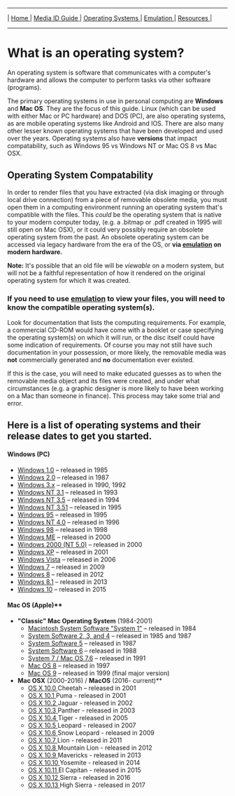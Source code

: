 <hr size="10">

| [ Home ](index.html) | [ Media ID Guide ](media_ID.html) | [ Operating Systems ](operating_systems.html) | [ Emulation ](emulators.html) | [ Resources ](resources.html) |
<hr size="10">

# What is an operating system?
An operating system is software that communicates with a computer's hardware and allows the computer to perform tasks via other software (programs).

The primary operating systems in use in personal computing are **Windows** and **Mac OS**. They are the focus of this guide.
Linux (which can be used with either Mac or PC hardware) and DOS (PC), are also operating systems, as are mobile operating systems like Android and IOS. There are also many other lesser known operating systems that have been developed and used over the years. Operating systems also have **versions** that impact compatability, such as Windows 95 vs Windows NT or Mac OS 8 vs Mac OSX.

## Operating System Compatability
In order to render files that you have extracted (via disk imaging or through local drive connection) from a piece of removable obsolete media, you must open them in a computing environment running an operating system that's compatible with the files. This _could_ be the operating system that is native to your modern computer today, (e.g. a .bitmap or .pdf created in 1995 will still open on Mac OSX), or it could very possibly require an obsolete operating system from the past. An obsolete operating system can be accessed via legacy hardware from the era of the OS, or **via [emulation](emulators.html) on modern hardware.**

**Note:** It's possible that an old file will be _viewable_ on a modern system, but will not be a faithful representation of how it rendered on the original operating system for which it was created.

### If you need to use  [emulation](emulators.html) to view your files, you will need to know the compatible operating system(s).
Look for documentation that lists the computing requirements. For example, a commercial CD-ROM would have come with a booklet or case specifying the operating system(s) on which it will run, or the disc itself could have some indication of requirements. Of course you may not still have such documentation in your possession, or more likely, the removable media was **not** commercially generated and **no** documentation ever existed.

If this is the case, you will need to make  educated guesses as to when the removable media object and its files were created, and under what circumstances (e.g. a graphic designer is more likely to have been working on a Mac than someone in finance). This process may take some trial and error.

## Here is a list of operating systems and their release dates to get you started.

#### Windows (PC)
* <a href="https://en.wikipedia.org/wiki/Windows_1.0" target="_blank">Windows 1.0</a> – released in 1985
* <a href="https://en.wikipedia.org/wiki/Windows_2.0" target="_blank">Windows 2.0</a> – released in 1987
* <a href="https://en.wikipedia.org/wiki/Windows_3.x" target="_blank">Windows 3.x</a> – released in 1990, 1992
* <a href="https://en.wikipedia.org/wiki/Windows_NT_3.1" target="_blank">Windows NT 3.1</a> – released in 1993
* <a href="https://en.wikipedia.org/wiki/Windows_NT_3.5" target="_blank">Windows NT 3.5</a> – released in 1994
* <a href="https://en.wikipedia.org/wiki/Windows_NT_3.51" target="_blank">Windows NT 3.51</a> – released in 1995
* <a href="https://en.wikipedia.org/wiki/Windows_95" target="_blank">Windows 95</a> – released in 1995
* <a href="https://en.wikipedia.org/wiki/Windows_NT_4.0" target="_blank">Windows NT 4.0</a> – released in 1996
* <a href="https://en.wikipedia.org/wiki/Windows_98" target="_blank">Windows 98</a> – released in 1998
* <a href="https://en.wikipedia.org/wiki/Windows_ME" target="_blank">Windows ME</a> – released in 2000
* <a href="https://en.wikipedia.org/wiki/Windows_2000" target="_blank">Windows 2000 (NT 5.0)</a> – released in 2000
* <a href="https://en.wikipedia.org/wiki/Windows_XP" target="_blank">Windows XP</a> – released in 2001
* <a href="https://en.wikipedia.org/wiki/Windows_Vista" target="_blank">Windows Vista</a> – released in 2006
* <a href="https://en.wikipedia.org/wiki/Windows_7" target="_blank">Windows 7</a> – released in 2009
* <a href="https://en.wikipedia.org/wiki/Windows_8" target="_blank">Windows 8</a> – released in 2012
* <a href="https://en.wikipedia.org/wiki/Windows_8.1" target="_blank">Windows 8.1</a> – released in 2013
* <a href="https://en.wikipedia.org/wiki/Windows_10" target="_blank">Windows 10</a> – released in 2015


#### Mac OS (Apple)**
* **"Classic" Mac Operating System** (1984-2001)
  * <a href="https://en.wikipedia.org/wiki/System_1" target="_blank">Macintosh System Software "System 1"</a> – released in 1984
  * <a href="https://en.wikipedia.org/wiki/Classic_Mac_OS#System_1,_2,_3_and_4" target="_blank">System Software 2, 3, and 4</a> – released in 1985 and 1987
  * <a href="https://en.wikipedia.org/wiki/Classic_Mac_OS#System_Software_5" target="_blank">System Software 5</a> – released in 1987
  * <a href="https://en.wikipedia.org/wiki/System_6" target="_blank">System Software 6</a> – released in 1988
  * <a href="https://en.wikipedia.org/wiki/System_7" target="_blank">System 7 / Mac OS 7.6</a> – released in 1991
  * <a href="https://en.wikipedia.org/wiki/Mac_OS_8" target="_blank">Mac OS 8</a> – released in 1997
  * <a href="https://en.wikipedia.org/wiki/Mac_OS_9" target="_blank">Mac OS 9</a> – released in 1999 (final major version)
* **Mac OSX** (2000-2016) / **MacOS** (2016- current)**
  * <a href="https://en.wikipedia.org/wiki/Mac_OS_X_10.0" target="_blank">OS X 10.0 </a> Cheetah – released in 2001
  * <a href="https://en.wikipedia.org/wiki/Mac_OS_X_10.1" target="_blank">OS X 10.1 </a> Puma - released in 2001
  * <a href="https://en.wikipedia.org/wiki/Mac_OS_X_10.2" target="_blank">OS X 10.2 </a> Jaguar - released in 2002
  * <a href="https://en.wikipedia.org/wiki/Mac_OS_X_Panther" target="_blank">OS X 10.3 </a> Panther - released in 2003
  * <a href="https://en.wikipedia.org/wiki/Mac_OS_X_Tiger" target="_blank">OS X 10.4 </a> Tiger - released in 2005
  * <a href="https://en.wikipedia.org/wiki/Mac_OS_X_Leopard" target="_blank">OS X 10.5 </a> Leopard - released in 2007
  * <a href="https://en.wikipedia.org/wiki/Mac_OS_X_Snow_Leopard" target="_blank">OS X 10.6 </a> Snow Leopard - released in 2009
  * <a href="https://en.wikipedia.org/wiki/Mac_OS_X_Lion" target="_blank">OS X 10.7 </a> Lion - released in 2011
  * <a href="https://en.wikipedia.org/wiki/OS_X_Mountain_Lion" target="_blank">OS X 10.8 </a> Mountain Lion - released in 2012
  * <a href="https://en.wikipedia.org/wiki/OS_X_Mavericks" target="_blank">OS X 10.9 </a> Mavericks - released in 2013
  * <a href="https://en.wikipedia.org/wiki/OS_X_Yosemite" target="_blank">OS X 10.10 </a> Yosemite - released in 2014
  * <a href="https://en.wikipedia.org/wiki/OS_X_El_Capitan" target="_blank">OS X 10.11 </a> El Capitan - released in 2015
  * <a href="https://en.wikipedia.org/wiki/MacOS_Sierra" target="_blank">OS X 10.12 </a> Sierra - released in 2016
  * <a href="https://en.wikipedia.org/wiki/MacOS_High_Sierra" target="_blank">OS X 10.13 </a> High Sierra - released in 2017
